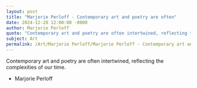```yaml
---
layout: post
title: "Marjorie Perloff - Contemporary art and poetry are often"
date: 2024-12-28 12:00:00 -0000
author: Marjorie Perloff
quote: "Contemporary art and poetry are often intertwined, reflecting the complexities of our time."
subject: Art
permalink: /Art/Marjorie Perloff/Marjorie Perloff - Contemporary art and poetry are often
---
```


Contemporary art and poetry are often intertwined, reflecting the complexities of our time.

- Marjorie Perloff
